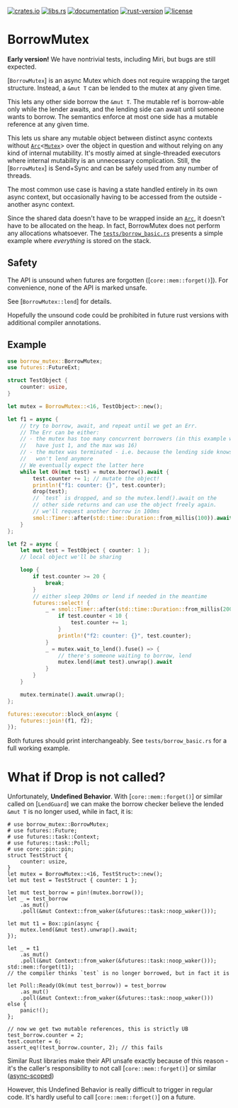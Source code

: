 [![crates.io](https://img.shields.io/crates/v/borrow_mutex)][crates.io]
[![libs.rs](https://img.shields.io/badge/libs.rs-borrow_mutex-orange)][libs.rs]
[![documentation](https://img.shields.io/docsrs/borrow_mutex)][documentation]
[![rust-version](https://img.shields.io/static/v1?label=Rust&message=1.65.0)][rust-version]
[![license](https://img.shields.io/crates/l/borrow_mutex)][license]

[crates.io]: https://crates.io/crates/borrow_mutex
[libs.rs]: https://lib.rs/crates/borrow_mutex
[documentation]: https://docs.rs/borrow_mutex
[rust-version]: https://www.rust-lang.org
[license]: https://github.com/darsto/borrow_mutex/blob/master/LICENSE

# BorrowMutex

**Early version!** We have nontrivial tests, including Miri, but bugs are still expected.

[`BorrowMutex`] is an async Mutex which does not require wrapping the target
structure. Instead, a `&mut T` can be lended to the mutex at any given time.

This lets any other side borrow the `&mut T`. The mutable ref is borrow-able
only while the lender awaits, and the lending side can await until someone
wants to borrow. The semantics enforce at most one side has a mutable reference
at any given time.

This lets us share any mutable object between distinct async contexts
without [`Arc`]<[`Mutex`]> over the object in question and without relying
on any kind of internal mutability. It's mostly aimed at single-threaded
executors where internal mutability is an unnecessary complication.
Still, the [`BorrowMutex`] is Send+Sync and can be safely used from
any number of threads.

The most common use case is having a state handled entirely in its own
async context, but occasionally having to be accessed from the outside -
another async context.

Since the shared data doesn't have to be wrapped inside an [`Arc`],
it doesn't have to be allocated on the heap. In fact, BorrowMutex does not
perform any allocations whatsoever. The
[`tests/borrow_basic.rs`](https://github.com/darsto/borrow_mutex/blob/master/tests/borrow_basic.rs)
presents a simple example where *everything* is stored on the stack.

## Safety

The API is unsound when futures are forgotten ([`core::mem::forget()`]).
For convenience, none of the API is marked unsafe.

See [`BorrowMutex::lend`] for details.

Hopefully the unsound code could be prohibited in future rust versions
with additional compiler annotations.

## Example

```rust
use borrow_mutex::BorrowMutex;
use futures::FutureExt;

struct TestObject {
    counter: usize,
}

let mutex = BorrowMutex::<16, TestObject>::new();

let f1 = async {
    // try to borrow, await, and repeat until we get an Err.
    // The Err can be either:
    // - the mutex has too many concurrent borrowers (in this example we
    //   have just 1, and the max was 16)
    // - the mutex was terminated - i.e. because the lending side knows it
    //   won't lend anymore
    // We eventually expect the latter here
    while let Ok(mut test) = mutex.borrow().await {
        test.counter += 1; // mutate the object!
        println!("f1: counter: {}", test.counter);
        drop(test);
        // `test` is dropped, and so the mutex.lend().await on the
        // other side returns and can use the object freely again.
        // we'll request another borrow in 100ms
        smol::Timer::after(std::time::Duration::from_millis(100)).await;
    }
};

let f2 = async {
    let mut test = TestObject { counter: 1 };
    // local object we'll be sharing

    loop {
        if test.counter >= 20 {
            break;
        }
        // either sleep 200ms or lend if needed in the meantime
        futures::select! {
            _ = smol::Timer::after(std::time::Duration::from_millis(200)).fuse() => {
                if test.counter < 10 {
                    test.counter += 1;
                }
                println!("f2: counter: {}", test.counter);
            }
            _ = mutex.wait_to_lend().fuse() => {
                // there's someone waiting to borrow, lend
                mutex.lend(&mut test).unwrap().await
            }
        }
    }

    mutex.terminate().await.unwrap();
};

futures::executor::block_on(async {
    futures::join!(f1, f2);
});
```

Both futures should print interchangeably. See `tests/borrow_basic.rs` for
a full working example.

# What if Drop is not called?

Unfortunately, **Undefined Behavior**. With [`core::mem::forget()`] or similar
called on [`LendGuard`] we can make the borrow checker believe the lended
`&mut T` is no longer used, while in fact, it is:

```rust,should_panic
# use borrow_mutex::BorrowMutex;
# use futures::Future;
# use futures::task::Context;
# use futures::task::Poll;
# use core::pin::pin;
struct TestStruct {
    counter: usize,
}
let mutex = BorrowMutex::<16, TestStruct>::new();
let mut test = TestStruct { counter: 1 };

let mut test_borrow = pin!(mutex.borrow());
let _ = test_borrow
    .as_mut()
    .poll(&mut Context::from_waker(&futures::task::noop_waker()));

let mut t1 = Box::pin(async {
    mutex.lend(&mut test).unwrap().await;
});

let _ = t1
    .as_mut()
    .poll(&mut Context::from_waker(&futures::task::noop_waker()));
std::mem::forget(t1);
// the compiler thinks `test` is no longer borrowed, but in fact it is

let Poll::Ready(Ok(mut test_borrow)) = test_borrow
    .as_mut()
    .poll(&mut Context::from_waker(&futures::task::noop_waker()))
else {
    panic!();
};

// now we get two mutable references, this is strictly UB
test_borrow.counter = 2;
test.counter = 6;
assert_eq!(test_borrow.counter, 2); // this fails
```

Similar Rust libraries make their API unsafe exactly because of this reason -
it's the caller's responsibility to not call [`core::mem::forget()`] or similar
([async-scoped](https://docs.rs/async-scoped/0.9.0/async_scoped/struct.Scope.html#method.scope))

However, this Undefined Behavior is really difficult to trigger in regular
code. It's hardly useful to call [`core::mem::forget()`] on a future.

[`Arc`]: std::sync::Arc
[`Mutex`]: std::sync::Mutex
